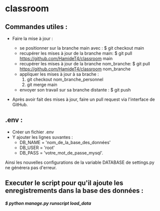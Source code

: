# classroom

## Commandes utiles :

* Faire la mise à jour :
  * se positionner sur la branche main avec : $ git checkout main
  * recupérer les mises à jour de la branche main: $ git pull https://github.com/HamideT4/classroom main
  * recupérer les mises à jour de la branche nom_branche: $ git pull https://github.com/HamideT4/classroom nom_branche
  * appliquer les mises à jour à sa brache : 
    1. git checkout nom_branche_personnel
    2. git merge main
  * envoyer son travail sur sa branche distante : $ git push
  
* Après avoir fait des mises à jour, faire un pull request via l'interface de GitHub.

## .env :
  * Créer un fichier .env
  * Y ajouter les lignes suvantes :
    - DB_NAME = 'nom_de_la_base_des_données'
    - DB_USER = 'root'
    - DB_PASS = 'votre_mot_de_passe_mysql'.
  
  Ainsi les nouvelles configurations de la variable DATABASE de settings.py ne générera pas d'erreur.

## Executer le script pour qu'il ajoute les enregistrements dans la base des données :
  ##### $ python manage.py runscript load_data